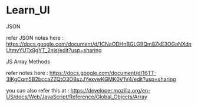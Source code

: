 # Learn_UI

JSON

refer JSON notes here : https://docs.google.com/document/d/1CNaODHnBGLG9Qm8ZkE3OGaNXdnUtmvYUTx8gYT_2nls/edit?usp=sharing


JS Array Methods

refer notes here : https://docs.google.com/document/d/16TT-3IKgCqm5B2bccaZZQtO3OBszJYexvwKGMK0V1V4/edit?usp=sharing 

you can also refer this at : https://developer.mozilla.org/en-US/docs/Web/JavaScript/Reference/Global_Objects/Array
